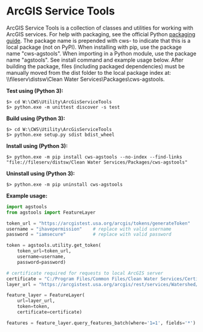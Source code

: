 # ArcGIS Service Tools

ArcGIS Service Tools is a collection of classes and utilities for working with ArcGIS services. For help with packaging, see the official Python [packaging guide](https://packaging.python.org/tutorials/packaging-projects/). The package name is prepended with cws- to indicate that this is a local package (not on PyPI). When installing with pip, use the package name "cws-agstools". When importing in a Python module, use the package name "agstools". See install command and example usage below. After building the package, files (including packaged dependencies) must be manually moved from the dist folder to the local package index at: \\\fileserv\distsw\Clean Water Services\Packages\cws-agstools.

__Test using (Python 3):__
```
$> cd W:\CWS\Utility\ArcGisServiceTools
$> python.exe -m unittest discover -s test
```

__Build using (Python 3):__
```
$> cd W:\CWS\Utility\ArcGisServiceTools
$> python.exe setup.py sdist bdist_wheel
```

__Install using (Python 3):__
```
$> python.exe -m pip install cws-agstools --no-index --find-links "file://fileserv/distsw/Clean Water Services/Packages/cws-agstools"
```

__Uninstall using (Python 3):__
```
$> python.exe -m pip uninstall cws-agstools
```

__Example usage:__
```python
import agstools
from agstools import FeatureLayer

token_url = "https://arcgistest.usa.org/arcgis/tokens/generateToken"
username = "ihavepermission"    # replace with valid username
password = "iamsecure"          # replace with valid password

token = agstools.utility.get_token(
    token_url=token_url,
    username=username,
    password=password)

# certificate required for requests to local ArcGIS server
certificate = "C:/Program Files/Common Files/Clean Water Services/Certificates/usa_certificates.pem"
layer_url = "https://arcgistest.usa.org/arcgis/rest/services/Watershed/WM_WatershedAndBasins/MapServer/0/"

feature_layer = FeatureLayer(
    url=layer_url,
    token=token,
    certificate=certificate)

features = feature_layer.query_features_batch(where='1=1', fields='*')
```
